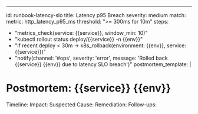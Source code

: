 ---

id: runbook-latency-slo
title: Latency p95 Breach
severity: medium
match:
metric: http_latency_p95_ms
threshold: ">= 300ms for 10m"
steps:

- "metrics_check(service: {{service}}, window_min: 10)"
- "kubectl rollout status deploy/{{service}} -n {{env}}"
- "if recent deploy < 30m → k8s_rollback(environment: {{env}}, service: {{service}})"
- "notify(channel: '#ops', severity: 'error', message: 'Rolled back {{service}} {{env}} due to latency SLO breach')"
  postmortem_template: |

# Postmortem: {{service}} {{env}}

Timeline:
Impact:
Suspected Cause:
Remediation:
Follow-ups:
